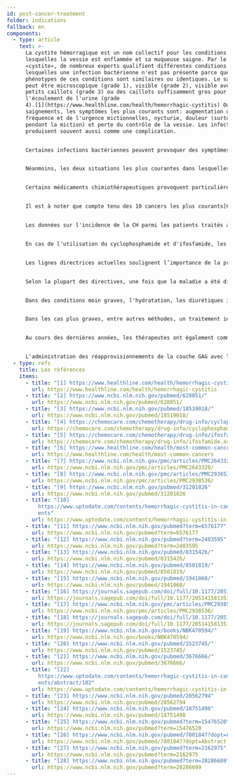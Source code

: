 ```yaml
---
id: post-cancer-treatment
folder: indications
fallback: en
components:
  - type: article
    text: >-
      La cystite hémorragique est un nom collectif pour les conditions dans
      lesquelles la vessie est enflammée et sa muqueuse saigne. Par le nom 
      «cystite», de nombreux experts qualifient différentes conditions dans
      lesquelles une infection bactérienne n'est pas présente parce que les
      phénotypes de ces conditions sont similaires ou identiques. Le saignement
      peut être microscopique (grade 1), visible (grade 2), visible avec de
      petits caillots (grade 3) ou des caillots suffisamment gros pour bloquer
      l'écoulement de l'urine (grade
      4).[1](https://www.healthline.com/health/hemorrhagic-cystitis) Outre les
      saignements, les symptômes les plus courants sont: augmentation de la
      fréquence et de l'urgence mictionnelles, nycturie, douleur (surtout
      pendant la miction) et perte du contrôle de la vessie. Les infections se
      produisent souvent aussi comme une complication.


      Certaines infections bactériennes peuvent provoquer des symptômes hémorragiques, mais la plupart des patients répondent au traitement antibactérien; par conséquent, ces infections conduisent rarement à une CH chronique et/ou récurrente. Certains composants utilisés dans l'industrie (par exemple, l'aniline et la toluidine) peuvent également provoquer des CH. La condition cesse généralement d'exister une fois que le patient cesse d'être exposé à la toxine.[2](https://www.ncbi.nlm.nih.gov/pubmed/628051/) Quelques virus peuvent causer des HC; cependant, la maladie se développe principalement soit à un âge très jeune (auquel cas elle disparaît en quelques jours), soit si le système immunitaire du patient est gravement compromis, par exemple après une greffe de moelle osseuse ou une transplantation rénale.[3](https://www.ncbi.nlm.nih.gov/pubmed/18519018/)


      Néanmoins, les deux situations les plus courantes dans lesquelles émerge une cystite hémorragique sont associées à des méthodes d'oncothérapie largement utilisées. Il peut se développer après une chimiothérapie ou une radiothérapie. Ainsi, ces conditions sont souvent appelées respectivement cystite de chimiothérapie et cystite de rayonnement. Il convient de souligner que la définition de la cystite hémorragique est vague et qu'il existe des différences entre les auteurs et les pays; plusieurs maladies sont étiquetées comme CH, quelle que soit leur cause. Ici, par ce concept, les deux derniers états post-cancéreux devraient être entendus.


      Certains médicaments chimiothérapeutiques provoquent particulièrement fréquemment des CH, en particulier des composés oxazaphosphorine tels que le cyclophosphamide et l'ifosfamide. Ces médicaments sont largement utilisés dans plusieurs protocoles chimiothérapeutiques, y compris le traitement des tumeurs solides et des lymphomes.[4](https://chemocare.com/chemotherapy/drug-info/cyclophosphamide.aspx),[5](https://chemocare.com/chemotherapy/drug-info/ifosfamide.aspx)


      Il est à noter que compte tenu des 10 cancers les plus courants[6](https://www.healthline.com/health/most-common-cancers) aux États-Unis, le cyclophosphamide et/ou l'ifosfamide peuvent être administrés pour les affections suivantes (á noter que la fréquence compte aussi) cancer du sein (1er), cancer du poumon (2ème), cancer de la vessie (6e), lymphome non hodgkinien (7e), leucémie (10e). En ce qui concerne la leucémie, il y a 30% de chances de développer une cystite comme effet secondaire.[7](https://www.ncbi.nlm.nih.gov/pmc/articles/PMC2643320/) De plus, ce ne sont pas les seuls médicaments chimiothérapeutiques qui peuvent causer la CH.


      Les données sur l'incidence de la CH parmi les patients traités avec ces médicaments sont controversées; on dit que si la fréquence se situe entre 7 et 53%, environ 0,6 à 15% des patients présentent des saignements sévères.[8](https://www.ncbi.nlm.nih.gov/pmc/articles/PMC2938536/) En effet, dans de nombreux cas de traitement du cancer, l'effet toxique que le médicament exprime dans la vessie limite la posologie. L'incidence de la cystite radiologique est de 11 à 20% après la radiothérapie de la région pelvienne.[9](https://www.ncbi.nlm.nih.gov/pubmed/31201826)


      En cas de l'utilisation du cyclophosphamide et d'ifosfamide, les symptômes apparaissent généralement après l'administration de la première dose et durent 4 à 5 jours.[10](https://www.uptodate.com/contents/hemorrhagic-cystitis-in-cancer-patients) D'autre part, certains autres composants comme le busulfan peuvent déclencher une chimiocystite après des années  de l'exposition,[11](https://www.ncbi.nlm.nih.gov/pubmed?term=6576177) et l'effet indésirable d'une radiothérapie se présentant comme une cystite par irradiation peut également survenir 10 ou 20 ans plus tard.[12](https://www.ncbi.nlm.nih.gov/pubmed?term=2403595)


      Les lignes directrices actuelles soulignent l’importance de la prévention. L'hyperhydratation, l'irrigation continue de la vessie (solution saline, avec ou sans alcalinisation), l'oxygénothérapie hyperbare, l'administration de mesna (un composé sulfhydryle) ou de hyaluronate de sodium intravésical (pour la reconstitution de la couche de GAG) sont les méthodes les plus couramment utilisées.[13](https://www.ncbi.nlm.nih.gov/pubmed/8315426/),[14](https://www.ncbi.nlm.nih.gov/pubmed/8501819/),[15](https://www.ncbi.nlm.nih.gov/pubmed/1941060/),[16](https://journals.sagepub.com/doi/full/10.1177/2051415813512647#) Cependant, les données sur leur efficacité sont controversées.


      Selon la plupart des directives, une fois que la maladie a été diagnostiquée, le traitement suggéré dépend fortement de la gravité de l'état (par exemple.[17](https://www.ncbi.nlm.nih.gov/pmc/articles/PMC2938536/),[18](https://journals.sagepub.com/doi/full/10.1177/2051415813512647#)) La stabilité hémodynamique doit être maintenue dans tous les cas, ce qui rend la transfusion sanguine souvent nécessaire.


      Dans des conditions moin graves, l'hydratation, les diurétiques intraveineux, les analgésiques et les anticholinergiques vésicaux peuvent être suffisants. L'irrigation continue de la vessie est également considérée comme efficace.


      Dans les cas plus graves, entre autres méthodes, un traitement intravésical est fréquemment appliqué. Le traitement de la chimiocystite dure généralement quelques jours, tandis que celui de la cystite radiologique dure six mois, voire plus.[19](https://www.ncbi.nlm.nih.gov/books/NBK470594/) Il existe plusieurs agents connus pour prévenir les saignements. L'acide aminocaproïque (qui est similaire à l'acide aminé lysine) inhibe l'activation du plasminogène, ce qui augmente la coagulation sanguine.[20](https://www.ncbi.nlm.nih.gov/pubmed/1523745/) L'alun (sulfate d'aluminium ammonium ou sulfate d'aluminium potassium) provoque la précipitation des protéines et diminue la perméabilité capillaire.[21](https://www.ncbi.nlm.nih.gov/pubmed/3676666/) Le nitrate d'argent provoque une coagulation chimique.[22](https://www.uptodate.com/contents/hemorrhagic-cystitis-in-cancer-patients/abstract/102) Le formol, qui est hautement toxique, n'est utilisé que si le patient n'a répondu à aucun autre traitement; selon certaines directives, la fulguration des zones touchées doit être effectuée avant cela.


      Au cours des dernières années, les thérapeutes ont également commencé à se concentrer sur les reconstitutions de la couche GAG. L'acide hyaluronique, le sulfate de chondroïtine et le polysulfate de pentosan sodique ont déjà été utilisés dans le traitement de la CH.[23](https://www.ncbi.nlm.nih.gov/pubmed/20562794),[24](https://www.ncbi.nlm.nih.gov/pubmed/18751498),[25](https://www.ncbi.nlm.nih.gov/pubmed?term=15476520) De la prostaglandine et des œstrogènes ont également été administrés - les résultats sont cependant controversés.[26](https://www.ncbi.nlm.nih.gov/pubmed/7801847?dopt=Abstract),[27](https://www.ncbi.nlm.nih.gov/pubmed?term=2162975),[28](https://www.ncbi.nlm.nih.gov/pubmed?term=28286609)


      L'administration des réapprovisionnements de la couche GAG ​​avec l'UroDapter est certainement une méthode efficace quelle que soit l'indication elle-même.
  - type: refs
    title: Les références
    items:
      - title: "[1] https://www.healthline.com/health/hemorrhagic-cystitis"
        url: https://www.healthline.com/health/hemorrhagic-cystitis
      - title: "[2] https://www.ncbi.nlm.nih.gov/pubmed/628051/"
        url: https://www.ncbi.nlm.nih.gov/pubmed/628051/
      - title: "[3] https://www.ncbi.nlm.nih.gov/pubmed/18519018/"
        url: https://www.ncbi.nlm.nih.gov/pubmed/18519018/
      - title: "[4] https://chemocare.com/chemotherapy/drug-info/cyclophosphamide.aspx"
        url: https://chemocare.com/chemotherapy/drug-info/cyclophosphamide.aspx
      - title: "[5] https://chemocare.com/chemotherapy/drug-info/ifosfamide.aspx"
        url: https://chemocare.com/chemotherapy/drug-info/ifosfamide.aspx
      - title: "[6] https://www.healthline.com/health/most-common-cancers"
        url: https://www.healthline.com/health/most-common-cancers
      - title: "[7] https://www.ncbi.nlm.nih.gov/pmc/articles/PMC2643320/"
        url: https://www.ncbi.nlm.nih.gov/pmc/articles/PMC2643320/
      - title: "[8] https://www.ncbi.nlm.nih.gov/pmc/articles/PMC2938536/"
        url: https://www.ncbi.nlm.nih.gov/pmc/articles/PMC2938536/
      - title: "[9] https://www.ncbi.nlm.nih.gov/pubmed/31201826"
        url: https://www.ncbi.nlm.nih.gov/pubmed/31201826
      - title: "[10]
          https://www.uptodate.com/contents/hemorrhagic-cystitis-in-cancer-pati\
          ents"
        url: https://www.uptodate.com/contents/hemorrhagic-cystitis-in-cancer-patients
      - title: "[11] https://www.ncbi.nlm.nih.gov/pubmed?term=6576177"
        url: https://www.ncbi.nlm.nih.gov/pubmed?term=6576177
      - title: "[12] https://www.ncbi.nlm.nih.gov/pubmed?term=2403595"
        url: https://www.ncbi.nlm.nih.gov/pubmed?term=2403595
      - title: "[13] https://www.ncbi.nlm.nih.gov/pubmed/8315426/"
        url: https://www.ncbi.nlm.nih.gov/pubmed/8315426/
      - title: "[14] https://www.ncbi.nlm.nih.gov/pubmed/8501819/"
        url: https://www.ncbi.nlm.nih.gov/pubmed/8501819/
      - title: "[15] https://www.ncbi.nlm.nih.gov/pubmed/1941060/"
        url: https://www.ncbi.nlm.nih.gov/pubmed/1941060/
      - title: "[16] https://journals.sagepub.com/doi/full/10.1177/2051415813512647"
        url: https://journals.sagepub.com/doi/full/10.1177/2051415813512647
      - title: "[17] https://www.ncbi.nlm.nih.gov/pmc/articles/PMC2938536/"
        url: https://www.ncbi.nlm.nih.gov/pmc/articles/PMC2938536/
      - title: "[18] https://journals.sagepub.com/doi/full/10.1177/2051415813512647"
        url: https://journals.sagepub.com/doi/full/10.1177/2051415813512647
      - title: "[19] https://www.ncbi.nlm.nih.gov/books/NBK470594/"
        url: https://www.ncbi.nlm.nih.gov/books/NBK470594/
      - title: "[20] https://www.ncbi.nlm.nih.gov/pubmed/1523745/"
        url: https://www.ncbi.nlm.nih.gov/pubmed/1523745/
      - title: "[21] https://www.ncbi.nlm.nih.gov/pubmed/3676666/"
        url: https://www.ncbi.nlm.nih.gov/pubmed/3676666/
      - title: "[22]
          https://www.uptodate.com/contents/hemorrhagic-cystitis-in-cancer-pati\
          ents/abstract/102"
        url: https://www.uptodate.com/contents/hemorrhagic-cystitis-in-cancer-patients/abstract/102
      - title: "[23] https://www.ncbi.nlm.nih.gov/pubmed/20562794"
        url: https://www.ncbi.nlm.nih.gov/pubmed/20562794
      - title: "[24] https://www.ncbi.nlm.nih.gov/pubmed/18751498"
        url: https://www.ncbi.nlm.nih.gov/pubmed/18751498
      - title: "[25] https://www.ncbi.nlm.nih.gov/pubmed?term=15476520"
        url: https://www.ncbi.nlm.nih.gov/pubmed?term=15476520
      - title: "[26] https://www.ncbi.nlm.nih.gov/pubmed/7801847?dopt=Abstract"
        url: https://www.ncbi.nlm.nih.gov/pubmed/7801847?dopt=Abstract
      - title: "[27] https://www.ncbi.nlm.nih.gov/pubmed?term=2162975"
        url: https://www.ncbi.nlm.nih.gov/pubmed?term=2162975
      - title: "[28] https://www.ncbi.nlm.nih.gov/pubmed?term=28286609"
        url: https://www.ncbi.nlm.nih.gov/pubmed?term=28286609
---
```

